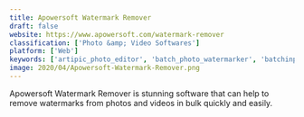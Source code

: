 ```yaml
---
title: Apowersoft Watermark Remover
draft: false 
website: https://www.apowersoft.com/watermark-remover
classification: ['Photo &amp; Video Softwares']
platform: ['Web']
keywords: ['artipic_photo_editor', 'batch_photo_watermarker', 'batchinpaint', 'easepaint_watermark_remover', 'photo_objects_eraser', 'photo_stamp_remover', 'etinysoft_photo_eraser']
image: 2020/04/Apowersoft-Watermark-Remover.png
---
```

Apowersoft Watermark Remover is stunning software that can help to remove watermarks from photos and videos in bulk quickly and easily.